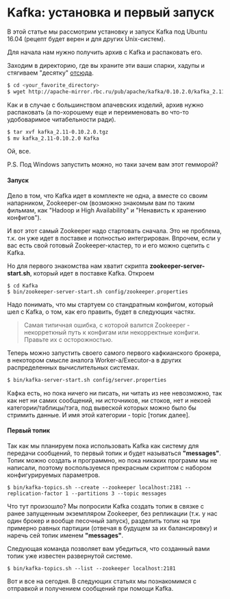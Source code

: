 # Kafka: установка и первый запуск

В этой статье мы рассмотрим установку и запуск Kafka под Ubuntu 16.04 \(рецепт будет верен и для других Unix-систем\).

Для начала нам нужно получить архив с Kafka и распаковать его.

Заходим в директорию, где вы храните эти ваши спарки, хадупы и стягиваем "десятку" [отсюда](https://www.apache.org/dyn/closer.cgi?path=/kafka/0.10.2.0/kafka_2.11-0.10.2.0.tgz "отсюда").

```bash
$ cd <your_favorite_directory>
$ wget http://apache-mirror.rbc.ru/pub/apache/kafka/0.10.2.0/kafka_2.11-0.10.2.0.tgz
```

Как и в случае с большинством апачевских изделий, архив нужно распаковать \(а по-хорошему еще и переименовать во что-то удобоваримое читабельности ради\).

```bash
$ tar xvf kafka_2.11-0.10.2.0.tgz
$ mv kafka_2.11-0.10.2.0 Kafka
```

Ой, все.

P.S. Под Windows запустить можно, но таки зачем вам этот гемморой?

#### Запуск

Дело в том, что Kafka идет в комплекте не одна, а вместе со своим напарником, Zookeeper-ом \(возможно знакомым вам по таким фильмам, как "Hadoop и High Availability" и "Ненависть к хранению конфигов"\).

И вот этот самый Zookeeper надо стартовать сначала. Это не проблема, т.к. он уже идет в поставке и полностью интегрирован. Впрочем, если у вас есть свой готовый Zookeeper-кластер, то и его можно сцепить с Kafka.

Но для первого знакомства нам хватит скрипта **zookeeper-server-start.sh**, который идет в поставке Kafka. Откроем

```
$ cd Kafka
$ bin/zookeeper-server-start.sh config/zookeeper.properties
```

Надо понимать, что мы стартуем со стандратным конфигом, который шел с Kafka, о том, как его править, будет в следующих частях.

> Самая типичная ошибка, с которой валится Zookeeper - некорреткный путь к конфигам или некорректные конфиги. Правьте их с осторожностью.

Теперь можно запустить своего самого первого кафкианского брокера, в некотором смысле аналога Worker-а/Executor-а  в других распределенных вычислительных системах.

```bash
$ bin/kafka-server-start.sh config/server.properties
```

Кафка есть, но пока ничего ни писать, ни читать из нее невозможно, так как нет ни самих сообщений,  ни источников, ни стоков, нет и некоей категории/таблицы/тэга, под вывеской которых можно было бы стримить данные. И имя этой категории - topic \[топик далее\].

#### Первый топик

Так как мы планируем пока использовать Kafka как систему для передачи сообщений, то первый топик и будет называться **"messages"**. Топик можно создать и программно, но пока никаких программ мы не написали, поэтому воспользуемся прекрасным скриптом с набором конфигурируемых параметров.

```
$ bin/kafka-topics.sh --create --zookeeper localhost:2181 --replication-factor 1 --partitions 3 --topic messages
```

Что тут произошло? Мы попросили Kafka создать топик в связке с ранее запущенным экземпляром Zookeeper, без репликации \(т.к. у нас один брокер и вообще песочный запуск\), разделить топик на три примерно равных партиции \(отвечая в будущем за их балансировку\) и наречь сей топик именем **"messages"**.

Следующая команда позволяет вам убедиться, что созданный вами топик уже известен развернутой системе.

```
$ bin/kafka-topics.sh --list --zookeeper localhost:2181
```

Вот и все на сегодня. В следующих статьях мы познакомимся с отправкой и получением сообщений при помощи Kafka.


